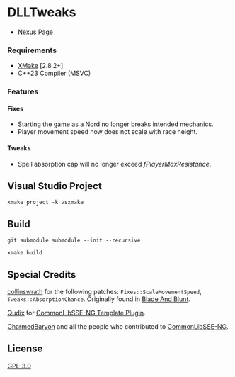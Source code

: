 # DLLTweaks

* [Nexus Page](https://www.nexusmods.com/skyrimspecialedition/mods/44044)

### Requirements

* [XMake](https://xmake.io/) [2.8.2+]
* C++23 Compiler (MSVC)

### Features

#### Fixes
* Starting the game as a Nord no longer breaks intended mechanics.
* Player movement speed now does not scale with race height.

#### Tweaks
* Spell absorption cap will no longer exceed *fPlayerMaxResistance*.

## Visual Studio Project
```
xmake project -k vsxmake
```

## Build
```
git submodule submodule --init --recursive

xmake build
```

## Special Credits
[collinswrath](https://github.com/colinswrath) for the following patches: `Fixes::ScaleMovementSpeed`, `Tweaks::AbsorptionChance`. Originally found in [Blade And Blunt](https://github.com/colinswrath/BladeAndBlunt).

[Qudix](https://github.com/Qudix) for [CommonLibSSE-NG Template Plugin](https://github.com/Qudix/template-commonlibsse-ng).

[CharmedBaryon](https://github.com/CharmedBaryon) and all the people who contributed to [CommonLibSSE-NG](https://github.com/CharmedBaryon/CommonLibSSE-NG).

## License
[GPL-3.0](LICENSE)
